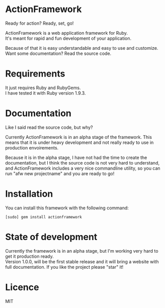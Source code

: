 ActionFramework
===============

Ready for action? Ready, set, go!

ActionFramework is a web application framework for Ruby.   
It's meant for rapid and fun development of your application.

Because of that it is easy understandable and easy to use and customize.    
Want some documentation? Read the source code.

# Requirements

It just requires Ruby and RubyGems.    
I have tested it with Ruby version 1.9.3.

# Documentation

Like I said read the source code, but why?

Currently ActionFramework is in an alpha stage of the framework. This means that it is under heavy development and not really ready to use in production envoirements.

Because it is in the alpha stage, I have not had the time to create the documentation, but I think the source code is not very hard to understand, and ActionFramework includes a very nice commandline utility, so you can run "afw new projectname" and you are ready to go!

# Installation

You can install this framework with the following command:

    [sudo] gem install actionframework

# State of development

Currently the framework is in an alpha stage, but I'm working very hard to get it production ready.    
Version 1.0.0, will be the first stable release and it will bring a website with full documentation. If you like the project please "star" it!

# Licence

MIT